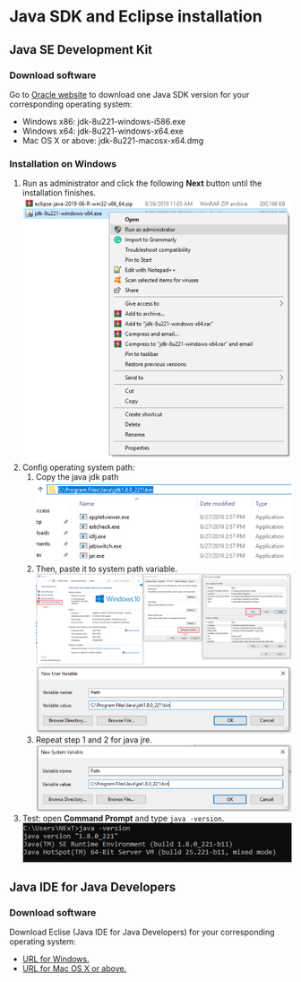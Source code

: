 # Java SDK and Eclipse installation
## Java SE Development Kit
### Download software
Go to [Oracle website](https://www.oracle.com/technetwork/java/javase/downloads/jdk8-downloads-2133151.html) to download one Java SDK version for your corresponding operating system:
* Windows x86: jdk-8u221-windows-i586.exe
* Windows x64: jdk-8u221-windows-x64.exe
* Mac OS X or above: jdk-8u221-macosx-x64.dmg
### Installation on Windows
1. Run as administrator and click the following **Next** button until the installation finishes.
![Run as administrator](image/run.png)
1. Config operating system path:
    1. Copy the java jdk path    
    ![java jdk](image/jdk.png)    
    1. Then, paste it to system path variable.
    ![system](image/system_path.png)
    ![variable path](image/system_path_sdk.png)    
    1. Repeat step 1 and 2 for java jre.
    ![jre](image/system_path_jre.png)
1. Test: open **Command Prompt** and type `java -version`. 
![result](image/test.png)



## Java IDE for Java Developers
### Download software
Download Eclise (Java IDE for Java Developers) for your corresponding operating system:
* [URL for Windows.](https://www.eclipse.org/downloads/download.php?file=/technology/epp/downloads/release/2019-06/R/eclipse-java-2019-06-R-win32-x86_64.zip)
* [URL for Mac OS X or above.](https://www.eclipse.org/downloads/download.php?file=/technology/epp/downloads/release/2019-06/R/eclipse-java-2019-06-R-macosx-cocoa-x86_64.dmg)


